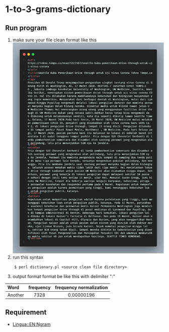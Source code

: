 # 1-to-3-grams-dictionary

## Run program
1. make sure your file clean format like this
![format](./doc/format.png)
2. run this syntax
```
    $ perl dictionary.pl <source clean file directory>
```
3. output format format be like this with delimiter ":"

| Word  | frequency | frequency normalization |
| :--- | :---: | :---: |
| Another  | 7328  | 0.00000196 |

## Requirement
- [Lingua::EN:Ngram](https://metacpan.org/pod/Lingua::EN::Ngram)
